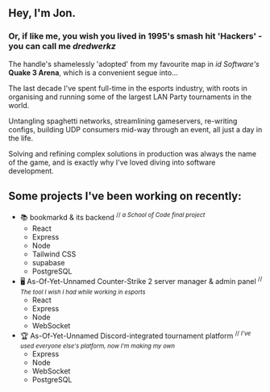 ## Hey, I'm Jon.
### Or, if like me, you wish you lived in 1995's smash hit 'Hackers' - you can call me ***dredwerkz***

The handle's shamelessly 'adopted' from my favourite map in _id Software's_ **Quake 3 Arena**, which is a convenient segue into...

The last decade I've spent full-time in the esports industry, with roots in organising and running some of the largest LAN Party tournaments in the world.

Untangling spaghetti networks, streamlining gameservers, re-writing configs, building UDP consumers mid-way through an event, all just a day in the life.

Solving and refining complex solutions in production was always the name of the game, and is exactly why I've loved diving into software development.

## Some projects I've been working on recently:

  - 📚 bookmarkd & its backend <sup>// _a School of Code final project_</sup>
    - React
    - Express
    - Node
    - Tailwind CSS
    - supabase
    - PostgreSQL
  - 🖥 As-Of-Yet-Unnamed Counter-Strike 2 server manager & admin panel <sup>// _The tool I wish I had while working in esports_</sup>
    - React
    - Express
    - Node
    - WebSocket
  - 🏆 As-Of-Yet-Unnamed Discord-integrated tournament platform <sup>// _I've used everyone else's platform, now I'm making my own_</sup>
    - Express
    - Node
    - WebSocket
    - PostgreSQL
